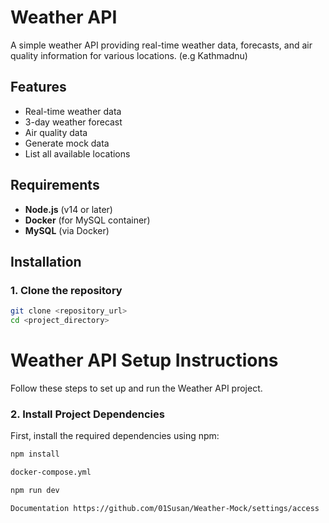 # Weather API

A simple weather API providing real-time weather data, forecasts, and air quality information for various locations. (e.g Kathmadnu)

## Features

- Real-time weather data
- 3-day weather forecast
- Air quality data
- Generate mock data
- List all available locations

## Requirements

- **Node.js** (v14 or later)
- **Docker** (for MySQL container)
- **MySQL** (via Docker)

## Installation

### 1. Clone the repository

```bash
git clone <repository_url>
cd <project_directory>
```

# Weather API Setup Instructions

Follow these steps to set up and run the Weather API project.

### 2. **Install Project Dependencies**

First, install the required dependencies using npm:

```bash
npm install
```

```bash
docker-compose.yml
```

```bash
npm run dev
```

```bash
Documentation https://github.com/01Susan/Weather-Mock/settings/access
```
